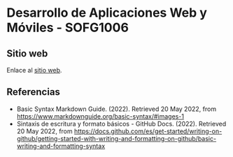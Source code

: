 # Desarrollo de Aplicaciones Web y Móviles - SOFG1006

## Sitio web

Enlace al [sitio web](https://dawfiec.github.io/DAWM/).

## Referencias 

* Basic Syntax Markdown Guide. (2022). Retrieved 20 May 2022, from https://www.markdownguide.org/basic-syntax/#images-1
* Sintaxis de escritura y formato básicos - GitHub Docs. (2022). Retrieved 20 May 2022, from https://docs.github.com/es/get-started/writing-on-github/getting-started-with-writing-and-formatting-on-github/basic-writing-and-formatting-syntax
